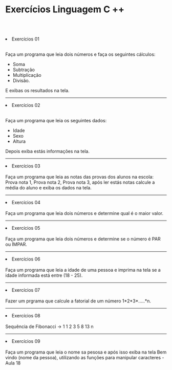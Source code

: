 
#   Exercícios Linguagem C ++

 <br><br>
<li> Exercícios 01 </li><br>

Faça um programa que leia dois números e faça os seguintes cálculos:
- Soma
- Subtração
- Multiplicação
- Divisão.

E exibas os resultados na tela.
<hr>
<li> Exercícios 02 </li><br>

Faça um programa que leia os seguintes dados:
- Idade
- Sexo
- Altura

Depois exiba estás informações na tela.
<hr>
<li> Exercícios 03 </li><br>
Faça um programa que leia as notas das provas dos alunos na escola:
Prova nota 1, Prova nota 2, Prova  nota 3, após ler estás notas calcule a média do aluno e exiba os dados na tela.

<hr>
<li> Exercícios 04 </li><br>
Faça um programa que leia dois números e determine qual é o maior valor.

<hr>
<li> Exercícios 05 </li><br>
Faça um programa que leia dois números e determine se o número é PAR ou ÍMPAR.

<hr>
<li> Exercícios 06 </li><br>
Faça um programa que leia  a idade de uma pessoa e imprima na tela se a idade informada está entre (18 - 25).

<hr>
<li> Exercícios 07 </li><br>
Fazer um prgrama que calcule a fatorial de um número 1*2*3*.....*n.

<hr>
<li> Exercícios 08 </li><br>
Sequência de Fibonacci -> 1 1 2 3 5 8 13 n 

<hr>
<li> Exercícios 09 </li><br>
Faça um programa que leia o nome sa pesosa e após isso exiba na tela Bem vindo (nome da pessoa), utilizando as funções para manipular caracteres - Aula 18


